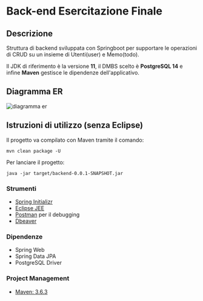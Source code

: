 # Back-end Esercitazione Finale

## Descrizione
Struttura di backend sviluppata con Springboot per supportare le operazioni di CRUD su un insieme di Utenti(user) e Memo(todo).

Il JDK di riferimento è la versione **11**, il DMBS scelto è **PostgreSQL 14** e infine **Maven** gestisce le dipendenze dell'applicativo.

## Diagramma ER
![diagramma er](https://i.imgur.com/DoMhP1b.png)

## Istruzioni di utilizzo (senza Eclipse)
Il progetto va compilato con Maven tramite il comando:

```mvn clean package -U```

Per lanciare il progetto:

```java -jar target/backend-0.0.1-SNAPSHOT.jar```



### Strumenti
- [Spring Initializr](https://start.spring.io/)
- [Eclipse JEE](https://www.eclipse.org/downloads/packages/release/kepler/sr2/eclipse-ide-java-ee-developers)
- [Postman](https://www.postman.com/) per il debugging
- [Dbeaver](https://dbeaver.io/)

### Dipendenze
- Spring Web 
- Spring Data JPA
- PostgreSQL Driver

### Project Management
- [Maven: 3.6.3](https://maven.apache.org/)



